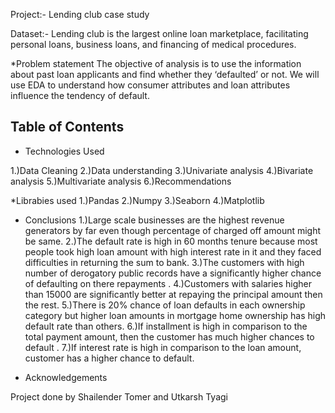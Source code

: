 Project:- Lending club case study

Dataset:- Lending club is the largest online loan marketplace, facilitating personal loans, business loans, and financing of medical procedures. 


*Problem statement
The objective of analysis is to use the information about past loan applicants and find whether they ‘defaulted’ or not.
We will use EDA to understand how consumer attributes and loan attributes influence the tendency of default.

## Table of Contents


* Technologies Used

1.)Data Cleaning
2.)Data understanding
3.)Univariate analysis
4.)Bivariate analysis
5.)Multivariate analysis
6.)Recommendations

*Librabies used
1.)Pandas
2.)Numpy
3.)Seaborn
4.)Matplotlib

* Conclusions
1.)Large scale businesses are the highest revenue generators by far even though  percentage of charged off amount might be same.
2.)The default rate is high in 60 months tenure because most people took high loan amount with high interest rate in it and they faced difficulties in returning the sum to bank.
3.)The customers with high number of derogatory public records have a significantly higher chance of defaulting on there repayments .
4.)Customers with salaries higher than 15000 are significantly better at repaying the principal amount then the rest.
5.)There is 20% chance of loan defaults in each ownership category but higher loan amounts in mortgage home ownership has high default rate than others.
6.)If installment is high in comparison to the total payment amount, then the customer has much higher chances to default .
7.)If interest rate is high in comparison to the  loan amount, customer has a higher chance to default.



* Acknowledgements

Project done by Shailender Tomer and Utkarsh Tyagi



